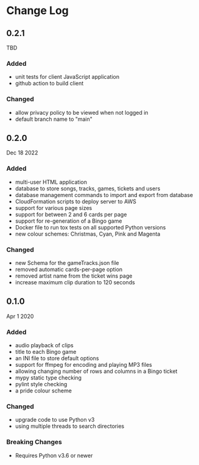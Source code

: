 # Change Log

## 0.2.1

TBD

### Added

* unit tests for client JavaScript application
* github action to build client

### Changed

* allow privacy policy to be viewed when not logged in
* default branch name to "main"

## 0.2.0

Dec 18 2022

### Added

* multi-user HTML application
* database to store songs, tracks, games, tickets and users
* database management commands to import and export from database
* CloudFormation scripts to deploy server to AWS
* support for various page sizes
* support for between 2 and 6 cards per page
* support for re-generation of a Bingo game
* Docker file to run tox tests on all supported Python versions
* new colour schemes: Christmas, Cyan, Pink and Magenta

### Changed

* new Schema for the gameTracks.json file
* removed automatic cards-per-page option
* removed artist name from the ticket wins page
* increase maximum clip duration to 120 seconds

## 0.1.0

Apr 1 2020

### Added

* audio playback of clips
* title to each Bingo game
* an INI file to store default options
* support for ffmpeg for encoding and playing MP3 files
* allowing changing number of rows and columns in a Bingo ticket
* mypy static type checking
* pylint style checking
* a pride colour scheme

### Changed

* upgrade code to use Python v3
* using multiple threads to search directories

### Breaking Changes

* Requires Python v3.6 or newer
